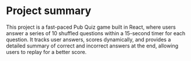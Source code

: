 # Project summary

This project is a fast-paced Pub Quiz game built in React, where users answer a series of 10 shuffled questions within a 15-second timer for each question. It tracks user answers, scores dynamically, and provides a detailed summary of correct and incorrect answers at the end, allowing users to replay for a better score.
